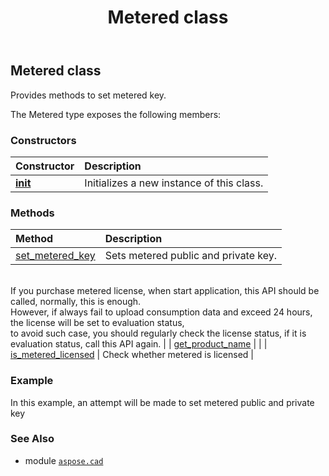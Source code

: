 ﻿---
title: Metered class
second_title: Aspose.CAD for Python via .NET API References
description: 
type: docs
weight: 370
url: /python-net/aspose.cad/metered/
is_root: false
---

## Metered class

Provides methods to set metered key.



The Metered type exposes the following members:

### Constructors
| Constructor | Description |
| :- | :- |
| [__init__](/cad/python-net/aspose.cad/metered/__init__/#) | Initializes a new instance of this class. |


### Methods
| Method | Description |
| :- | :- |
| [set_metered_key](/cad/python-net/aspose.cad/metered/set_metered_key/#str-str) | Sets metered public and private key.<br/>If you purchase metered license, when start application, this API should be called, normally, this is enough. <br/>However, if always fail to upload consumption data and exceed 24 hours, the license will be set to evaluation status, <br/>to avoid such case, you should regularly check the license status, if it is evaluation status, call this API again. |
| [get_product_name](/cad/python-net/aspose.cad/metered/get_product_name/#) |  |
| [is_metered_licensed](/cad/python-net/aspose.cad/metered/is_metered_licensed/#) | Check whether metered is licensed |



### Example 


In this example, an attempt will be made to set metered public and private key

### See Also
* module [`aspose.cad`](..)
